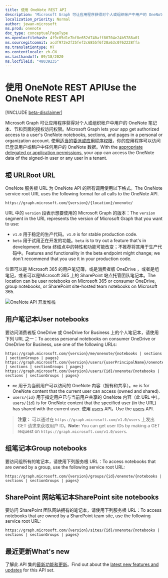 ```yaml
---
title: 使用 OneNote REST API
description: 'Microsoft Graph 可让应用程序获得对个人或组织帐户中用户的 OneNote 笔记本、节和页面的授权访问权限。 使用适当的委派或应用程序权限，你的应用程序可以访问已登录用户或租户中任何用户的 OneNote 数据。 '
localization_priority: Normal
author: jewan-microsoft
ms.prod: onenote
doc_type: conceptualPageType
ms.openlocfilehash: 4f9c05d1e7bf8e652d740aff80704e24b5788a01
ms.sourcegitcommit: acdf972e2f25fef2c6855f6f28a63c0762228ffa
ms.translationtype: MT
ms.contentlocale: zh-CN
ms.lasthandoff: 09/18/2020
ms.locfileid: "48039235"
---
```

# <a name="use-the-onenote-rest-api"></a><span data-ttu-id="72515-104">使用 OneNote REST API</span><span class="sxs-lookup"><span data-stu-id="72515-104">Use the OneNote REST API</span></span>

[!INCLUDE [beta-disclaimer](../../includes/beta-disclaimer.md)]

<span data-ttu-id="72515-105">Microsoft Graph 可让应用程序获得对个人或组织帐户中用户的 OneNote 笔记本、节和页面的授权访问权限。</span><span class="sxs-lookup"><span data-stu-id="72515-105">Microsoft Graph lets your app get authorized access to a user's OneNote notebooks, sections, and pages in a personal or organization account.</span></span> <span data-ttu-id="72515-106">使用[适当的委派或应用程序权限](/graph/permissions-reference#notes-permissions)，你的应用程序可以访问已登录用户或租户中任何用户的 OneNote 数据。</span><span class="sxs-lookup"><span data-stu-id="72515-106">With the [appropriate delegated or application permissions](/graph/permissions-reference#notes-permissions), your app can access the OneNote data of the signed-in user or any user in a tenant.</span></span> 

## <a name="root-url"></a><span data-ttu-id="72515-107">根 URL</span><span class="sxs-lookup"><span data-stu-id="72515-107">Root URL</span></span>
<span data-ttu-id="72515-108">OneNote 服务根 URL 为 OneNote API 的所有调用使用以下格式。</span><span class="sxs-lookup"><span data-stu-id="72515-108">The OneNote service root URL uses the following format for all calls to the OneNote API.</span></span>

```http
https://graph.microsoft.com/{version}/{location}/onenote/ 
```

<span data-ttu-id="72515-109">URL 中的 `version` 段表示想要使用的 Microsoft Graph 的版本：</span><span class="sxs-lookup"><span data-stu-id="72515-109">The `version` segment in the URL represents the version of Microsoft Graph that you want to use:</span></span>

- <span data-ttu-id="72515-110">`v1.0` 用于稳定的生产代码。</span><span class="sxs-lookup"><span data-stu-id="72515-110">`v1.0` is for stable production code.</span></span>
- <span data-ttu-id="72515-111">`beta` 用于试用正在开发的功能。</span><span class="sxs-lookup"><span data-stu-id="72515-111">`beta` is to try out a feature that's in development.</span></span> <span data-ttu-id="72515-112">Beta 终结点中的特性和功能可能改变；不推荐将其用于生产代码中。</span><span class="sxs-lookup"><span data-stu-id="72515-112">Features and functionality in the beta endpoint might change; we don't recommend that you use it in your production code.</span></span>

<span data-ttu-id="72515-113">位置可以是 Microsoft 365 的用户笔记簿，或是消费者版 OneDrive ，或者是组笔记，或者可以是Microsoft 365 上的 SharePoint 站点托管团队笔记本。</span><span class="sxs-lookup"><span data-stu-id="72515-113">The location can be user notebooks on Microsoft 365 or consumer OneDrive, group notebooks, or SharePoint site-hosted team notebooks on Microsoft 365.</span></span> 

![OneNote API 开发堆栈](https://cdn.graph.office.net/prod/GraphDocuments/en-us/concepts/images/onenote-dev-diagram.png)

## <a name="user-notebooks"></a><span data-ttu-id="72515-115">用户笔记本</span><span class="sxs-lookup"><span data-stu-id="72515-115">User notebooks</span></span>
<span data-ttu-id="72515-116">要访问消费者版 OneDrive 或 OneDrive for Business 上的个人笔记本，请使用下列 URL 之一：</span><span class="sxs-lookup"><span data-stu-id="72515-116">To access personal notebooks on consumer OneDrive or OneDrive for Business, use one of the following URLs:</span></span>

```http
https://graph.microsoft.com/{version}/me/onenote/{notebooks | sections | sectionGroups | pages} 
https://graph.microsoft.com/{version}/users/{userPrincipalName}/onenote/{notebooks | sections | sectionGroups | pages} 
https://graph.microsoft.com/{version}/users/{id}/onenote/{notebooks | sections | sectionGroups | pages} 
```

- <span data-ttu-id="72515-117">`me` 用于为当前用户可以访问的 OneNote 内容（拥有和共享）。</span><span class="sxs-lookup"><span data-stu-id="72515-117">`me` is for OneNote content that the current user can access (owned and shared).</span></span>
- <span data-ttu-id="72515-118">`users/{id}` 用于指定用户已与当前用户共享的 OneNote 内容（此 URL 中）。</span><span class="sxs-lookup"><span data-stu-id="72515-118">`users/{id}` is for OneNote content that the specified user (in the URL) has shared with the current user.</span></span> <span data-ttu-id="72515-119">使用 [users](users.md) API。</span><span class="sxs-lookup"><span data-stu-id="72515-119">Use the [users](users.md) API.</span></span>
> <span data-ttu-id="72515-120">**注意：** 可以通过在 `https://graph.microsoft.com/v1.0/users` 上发出 GET 请求来获取用户 ID。</span><span class="sxs-lookup"><span data-stu-id="72515-120">**Note:** You can get user IDs by making a GET request on `https://graph.microsoft.com/v1.0/users`.</span></span>

## <a name="group-notebooks"></a><span data-ttu-id="72515-121">组笔记本</span><span class="sxs-lookup"><span data-stu-id="72515-121">Group notebooks</span></span>

<span data-ttu-id="72515-122">要访问组所有的笔记本，请使用下列服务根 URL：</span><span class="sxs-lookup"><span data-stu-id="72515-122">To access notebooks that are owned by a group, use the following service root URL:</span></span>

```http
https://graph.microsoft.com/{version}/groups/{id}/onenote/{notebooks | sections | sectionGroups | pages} 
```
## <a name="sharepoint-site-notebooks"></a><span data-ttu-id="72515-123">SharePoint 网站笔记本</span><span class="sxs-lookup"><span data-stu-id="72515-123">SharePoint site notebooks</span></span>
<span data-ttu-id="72515-124">要访问 SharePoint 团队网站拥有的笔记本，请使用下列服务根 URL：</span><span class="sxs-lookup"><span data-stu-id="72515-124">To access notebooks that are owned by a SharePoint team site, use the following service root URL:</span></span>

```http
https://graph.microsoft.com/{version}/sites/{id}/onenote/{notebooks | sections | sectionGroups | pages} 
```

## <a name="whats-new"></a><span data-ttu-id="72515-125">最近更新</span><span class="sxs-lookup"><span data-stu-id="72515-125">What's new</span></span>
<span data-ttu-id="72515-126">了解此 API 集的[最新功能和更新](/graph/whats-new-overview)。</span><span class="sxs-lookup"><span data-stu-id="72515-126">Find out about the [latest new features and updates](/graph/whats-new-overview) for this API set.</span></span>


